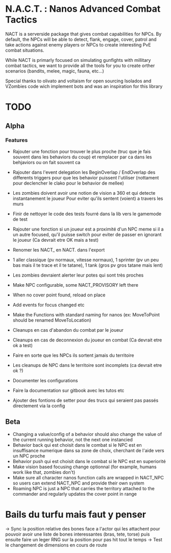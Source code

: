 # N.A.C.T. : Nanos Advanced Combat Tactics

NACT is a serverside package that gives combat capabilities for NPCs.
By default, the NPCs will be able to detect, flank, engage, cover, patrol and take actions against enemy players or NPCs to create interesting PvE combat situations.

While NACT is primarly focused on simulating gunfights with millitary combat tactics, we want to provide all the tools for you to create orther scenarios 
(bandits, melee, magic, fauna, etc...)

Special thanks to olivato and voltaism for open sourcing Isolados and VZombies code wich implement bots and was an inspiration for this library

# TODO

## Alpha

### Features
- Rajouter une fonction pour trouver le plus proche (truc que je fais souvent dans les behaviors du coup) et remplacer par ca dans les behjaviors ou on fait souvent ca
- Rajouter dans l'event delegation les BeginOverlap / EndOverlap des differents triggers pour que les behavior
  puissent l'utiliser (nottament pour declencher le clako pour le behavior de mellee)
- Les zombies doivent avoir une notion de vision a 360 et qui detecte instantanement le joueur
  Pour eviter qu'ils sentent (voient) a travers les murs
- Finir de nettoyer le code des tests fourré dans la lib vers le gamemode de test
- Rajouter une fonction si un joueur est a proximité d'un NPC meme si il a un autre focused, qu'il puisse switch pour eviter de passer en ignorant le joueur (Ca devrait etre OK mais a test)
- Renomer les NACT_<BehaviorName> en NACT.<BehaviorName> dans l'export

- 1 aller classique (pv normaux, vitesse normaux), 1 sprinter (pv un peu bas mais il te trace et il te tatane), 1 tank (gros pv gros tatane mais lent)
- Les zombies devraient alerter leur potes qui sont très proches

- Make NPC configurable, some NACT_PROVISORY left there
- When no cover point found, reload on place
- Add events for focus changed etc
- Make the Functions with standard naming for nanos (ex: MoveToPoint should be renamed MoveToLocation)
- Cleanups en cas d'abandon du combat par le joueur
- Cleanups en cas de deconnexion du joueur en combat (Ca devrait etre ok a test)
- Faire en sorte que les NPCs ils sortent jamais du territoire
- Les cleanups de NPC dans le territoire sont incomplets (ca devrait etre ok ?)
- Documenter les configurations
- Faire la documentation sur gitbook avec les tutos etc
- Ajouter des fontions de setter pour des trucs qui seraient pas passés directement via la config


## Beta
- Changing a value/config of a behavior should also change the value of the current running behavior, not the next one instancied
- Behavior back qui est choisit dans le combat si le NPC est en insuffisance numerique dans sa zone de choix, cherchant de l'aide vers un NPC proche
- Behavior push qui est choisit dans le combat si le NPC est en superiorité
- Make vision based focusing change optionnal (for example, humans work like that, zombies don't)
- Make sure all character nanos function calls are wrapped in NACT_NPC so users can extend NACT_NPC and provide their own system
- Roaming NPC is just a NPC that carries the territory attached to the commander and regularly updates the cover point in range

# Bails du turfu mais faut y penser

-> Sync la position relative des bones face a l'actor qui les attachent pour pouvoir avoir une liste de bones interessantes (bras, tete, torse) puis ensuite faire un leger RNG sur la position pour pas hit tout le temps
-> Test le changement de dimensions en cours de route
